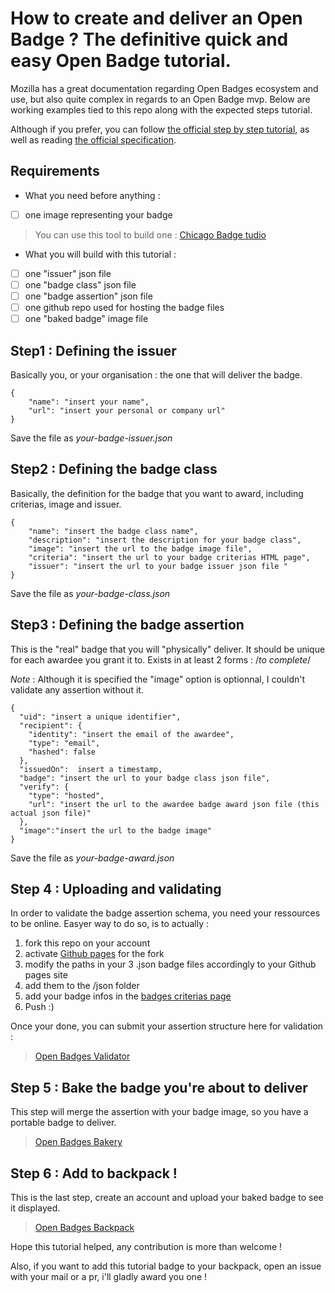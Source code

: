 # How to create and deliver an Open Badge ? The definitive quick and easy Open Badge tutorial.

Mozilla has a great documentation regarding Open Badges ecosystem and use, but also quite complex in regards to an Open Badge mvp. Below are working examples tied to this repo along with the expected steps tutorial.

Although if you prefer, you can follow [the official step by step tutorial](https://github.com/mozilla/openbadges-backpack/wiki/New-Issuers:-Give-Yourself-a-Badge), as well as reading [the official specification](https://github.com/mozilla/openbadges-specification).

## Requirements 
- What you need before anything :

* [ ] one image representing your badge
> You can use this tool to build one : [Chicago Badge tudio](http://toolness.github.io/chicago-badge-studio/studio.html)

- What you will build with this tutorial :
* [ ] one "issuer" json file
* [ ] one "badge class" json file
* [ ] one "badge assertion" json file
* [ ] one github repo used for hosting the badge files
* [ ] one "baked badge" image file

## Step1 : Defining the issuer
Basically you, or your organisation : the one that will deliver the badge.

```
{
    "name": "insert your name",
    "url": "insert your personal or company url"
}
```

Save the file as _your-badge-issuer.json_

## Step2 : Defining the badge class
Basically, the definition for the badge that you want to award, including criterias, image and issuer.

```
{
    "name": "insert the badge class name",
    "description": "insert the description for your badge class",
    "image": "insert the url to the badge image file",
    "criteria": "insert the url to your badge criterias HTML page",
    "issuer": "insert the url to your badge issuer json file "
}
```

Save the file as _your-badge-class.json_

## Step3 : Defining the badge assertion
This is the "real" badge that you will "physically" deliver. It should be unique for each awardee you grant it to. Exists in at least 2 forms : /*to complete*/

_Note_ : Although it is specified the "image" option is optionnal, I couldn't validate any assertion without it. 

```
{
  "uid": "insert a unique identifier",
  "recipient": {
    "identity": "insert the email of the awardee",
    "type": "email",
    "hashed": false
  },
  "issuedOn":  insert a timestamp,
  "badge": "insert the url to your badge class json file",
  "verify": {
    "type": "hosted",
    "url": "insert the url to the awardee badge award json file (this actual json file)"
  },
  "image":"insert the url to the badge image"
}
```
Save the file as _your-badge-award.json_

## Step 4 : Uploading and validating
In order to validate the badge assertion schema, you need your ressources to be online. Easyer way to do so, is to actually :

1. fork this repo on your account
2. activate [Github pages](https://help.github.com/articles/configuring-a-publishing-source-for-github-pages/#enabling-github-pages-to-publish-your-site-from-master-or-gh-pages) for the fork
3. modify the paths in your 3 .json badge files accordingly to your Github pages site
4. add them to the /json folder
5. add your badge infos in the [badges criterias page](https://jonriv.github.io/openbadges-easy-tutorial/badges-criterias.html)
6. Push :)

Once your done, you can submit your assertion structure here for validation :

> [Open Badges Validator](http://validator.openbadges.org/)

## Step 5 : Bake the badge you're about to deliver
This step will merge the assertion with your badge image, so you have a portable badge to deliver.

> [Open Badges Bakery](http://bakery.openbadges.org/)

## Step 6 : Add to backpack !
This is the last step, create an account and upload your baked badge to see it displayed.

> [Open Badges Backpack](https://backpack.openbadges.org/)

Hope this tutorial helped, any contribution is more than welcome ! 

Also, if you want to add this tutorial badge to your backpack, open an issue with your mail or a pr, i'll gladly award you one !